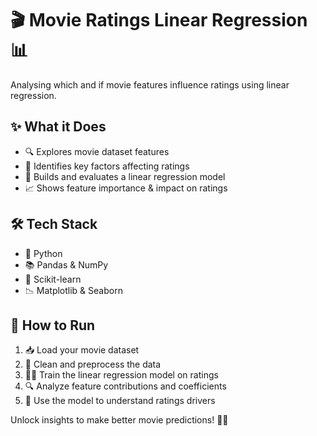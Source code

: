 # 🎬 Movie Ratings Linear Regression 📊

Analysing which and if movie features influence ratings using linear regression.


## ✨ What it Does
- 🔍 Explores movie dataset features  
- 📏 Identifies key factors affecting ratings  
- 🤖 Builds and evaluates a linear regression model  
- 📈 Shows feature importance & impact on ratings  


## 🛠️ Tech Stack
- 🐍 Python  
- 📚 Pandas & NumPy  
- 🤖 Scikit-learn  
- 📉 Matplotlib & Seaborn  


## 🚀 How to Run
1. 📥 Load your movie dataset  
2. 🧹 Clean and preprocess the data  
3. 🏋️‍♂️ Train the linear regression model on ratings  
4. 🔍 Analyze feature contributions and coefficients  
5. 🎯 Use the model to understand ratings drivers  


Unlock insights to make better movie predictions! 🍿✨
